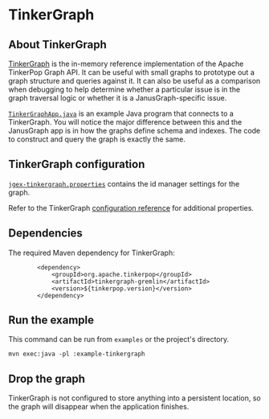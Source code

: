 # TinkerGraph

## About TinkerGraph

[TinkerGraph](http://tinkerpop.apache.org/docs/3.2.6/reference/#tinkergraph-gremlin)
is the in-memory reference implementation of the Apache TinkerPop Graph API.
It can be useful with small graphs to prototype out a graph structure and
queries against it. It can also be useful as a comparison when debugging to
help determine whether a particular issue is in the graph traversal logic
or whether it is a JanusGraph-specific issue.

[`TinkerGraphApp.java`](src/main/java/org/janusgraph/example/TinkerGraphApp.java)
is an example Java program that connects to a TinkerGraph. You will notice
the major difference between this and the JanusGraph app is in how the graphs
define schema and indexes. The code to construct and query the graph is exactly
the same.

## TinkerGraph configuration

[`jgex-tinkergraph.properties`](conf/jgex-tinkergraph.properties) contains
the id manager settings for the graph.

Refer to the TinkerGraph [configuration reference](http://tinkerpop.apache.org/docs/3.2.6/reference/#_configuration_3)
for additional properties.

## Dependencies

The required Maven dependency for TinkerGraph:

```
        <dependency>
            <groupId>org.apache.tinkerpop</groupId>
            <artifactId>tinkergraph-gremlin</artifactId>
            <version>${tinkerpop.version}</version>
        </dependency>
```

## Run the example

This command can be run from `examples` or the project's directory.

```
mvn exec:java -pl :example-tinkergraph
```

## Drop the graph

TinkerGraph is not configured to store anything into a persistent
location, so the graph will disappear when the application finishes.
